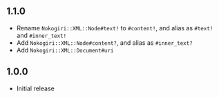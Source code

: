 ## 1.1.0

* Rename `Nokogiri::XML::Node#text!` to `#content!`, and alias as
  `#text!` and `#inner_text!`
* Add `Nokogiri::XML::Node#content?`, and alias as `#inner_text?`
* Add `Nokogiri::XML::Document#uri`


## 1.0.0

* Initial release

